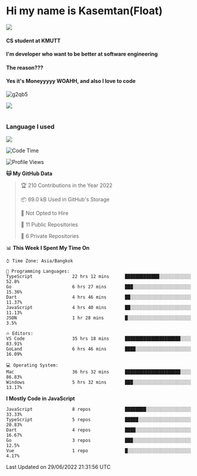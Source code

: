 # Hi my name is Kasemtan(Float)
![](https://64.media.tumblr.com/9c2a8f831efe8da556ffbf89cebb52c9/b86c1ab833a37e32-93/s1280x1920/d000dc22f75df64be2bc150f5fa69c4f6df6bb07.gifv)
#### CS student at KMUTT
#### I'm developer who want to be better at software engineering
#### The reason???
#### Yes it's Moneyyyyy WOAHH, and also I love to code
![g2qb5](https://user-images.githubusercontent.com/69688279/175812510-9235eaf7-72f7-40d3-b163-56efa9aa5c6b.gif)


[![](https://github-readme-stats.vercel.app/api?username=FloatKasemtan&show_icons=true&theme=nightowl)]()
#
### Language I used
[![](https://github-readme-stats.vercel.app/api/top-langs/?username=FloatKasemtan&layout=compact&theme=nightowl)]()
<!--START_SECTION:waka-->
![Code Time](http://img.shields.io/badge/Code%20Time-534%20hrs%206%20mins-blue)

![Profile Views](http://img.shields.io/badge/Profile%20Views-10-blue)

**🐱 My GitHub Data** 

> 🏆 210 Contributions in the Year 2022
 > 
> 📦 69.0 kB Used in GitHub's Storage 
 > 
> 🚫 Not Opted to Hire
 > 
> 📜 11 Public Repositories 
 > 
> 🔑 6 Private Repositories  
 > 
📊 **This Week I Spent My Time On** 

```text
⌚︎ Time Zone: Asia/Bangkok

💬 Programming Languages: 
TypeScript               22 hrs 12 mins      █████████████░░░░░░░░░░░░   52.8% 
Go                       6 hrs 27 mins       ███░░░░░░░░░░░░░░░░░░░░░░   15.36% 
Dart                     4 hrs 46 mins       ██░░░░░░░░░░░░░░░░░░░░░░░   11.37% 
JavaScript               4 hrs 40 mins       ██░░░░░░░░░░░░░░░░░░░░░░░   11.13% 
JSON                     1 hr 28 mins        █░░░░░░░░░░░░░░░░░░░░░░░░   3.5%

🔥 Editors: 
VS Code                  35 hrs 18 mins      █████████████████████░░░░   83.91% 
GoLand                   6 hrs 46 mins       ████░░░░░░░░░░░░░░░░░░░░░   16.09%

💻 Operating System: 
Mac                      36 hrs 32 mins      █████████████████████░░░░   86.83% 
Windows                  5 hrs 32 mins       ███░░░░░░░░░░░░░░░░░░░░░░   13.17%

```

**I Mostly Code in JavaScript** 

```text
JavaScript               8 repos             ████████░░░░░░░░░░░░░░░░░   33.33% 
TypeScript               5 repos             █████░░░░░░░░░░░░░░░░░░░░   20.83% 
Dart                     4 repos             ████░░░░░░░░░░░░░░░░░░░░░   16.67% 
Go                       3 repos             ███░░░░░░░░░░░░░░░░░░░░░░   12.5% 
Vue                      1 repo              █░░░░░░░░░░░░░░░░░░░░░░░░   4.17%

```



 Last Updated on 29/06/2022 21:31:56 UTC
<!--END_SECTION:waka-->
<!--
**FloatKasemtan/FloatKasemtan** is a ✨ _special_ ✨ repository because its `README.md` (this file) appears on your GitHub profile.

Here are some ideas to get you started:

- 🔭 I’m currently working on ...
- 🌱 I’m currently learning ...
- 👯 I’m looking to collaborate on ...
- 🤔 I’m looking for help with ...
- 💬 Ask me about ...
- 📫 How to reach me: ...
- 😄 Pronouns: ...
- ⚡ Fun fact: ...
-->
